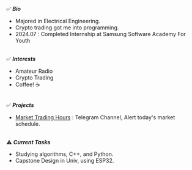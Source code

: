 ✅ ***Bio<br>***
- Majored in Electrical Engineering.
- Crypto trading got me into programming.
- 2024.07 : Completed Internship at Samsung Software Academy For Youth<br><br>

✅ ***Interests<br>***
- Amateur Radio
- Crypto Trading
- Coffee! ☕️<br><br>

✅ ***Projects<br>***
- [Market Trading Hours](https://t.me/MarketTradingHours) : Telegram Channel, Alert today's market schedule.<br><br>

⚠️ ***Current Tasks<br>***
- Studying algorithms, C++, and Python.
- Capstone Design in Univ, using ESP32.
